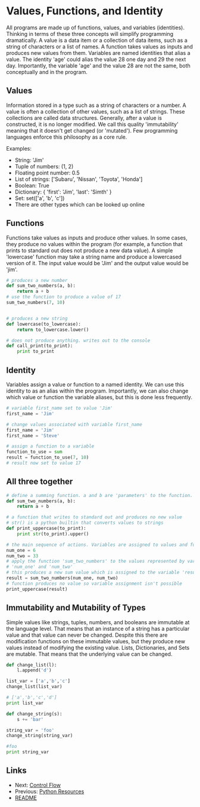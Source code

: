 Values, Functions, and Identity
===============================

All programs are made up of functions, values, and variables (identities). Thinking in terms of these three concepts will simplify programming dramatically. A value is a data item or a collection of data items, such as a string of characters or a list of names. A function takes values as inputs and produces new values from them. Variables are named identities that alias a value. The identity 'age' could alias the value 28 one day and 29 the next day. Importantly, the variable 'age' and the value 28 are not the same, both conceptually and in the program.

Values
------
Information stored in a type such as a string of characters or a number. A value is often a collection of other values, such as a list of strings. These collections are called data structures. Generally, after a value is constructed, it is no longer modified. We call this quality 'immutability' meaning that it doesn't get changed (or 'mutated'). Few programming languages enforce this philosophy as a core rule.

Examples:
* String: 'Jim'
* Tuple of numbers: (1, 2)
* Floating point number: 0.5
* List of strings: ['Subaru', 'Nissan', 'Toyota', 'Honda']
* Boolean: True
* Dictionary: { 'first': 'Jim', 'last': 'Simth' }
* Set: set(['a', 'b', 'c'])
* There are other types which can be looked up online

Functions
---------
Functions take values as inputs and produce other values. In some cases, they produce no values within the program (for example, a function that prints to standard out does not produce a new data value). A simple 'lowercase' function may take a string name and produce a lowercased version of it. The input value would be 'Jim' and the output value would be 'jim'. 

```python
# produces a new number
def sum_two_numbers(a, b):
    return a + b
# use the function to produce a value of 17
sum_two_numbers(7, 10)


# produces a new string
def lowercase(to_lowercase):
    return to_lowercase.lower()

# does not produce anything. writes out to the console
def call_print(to_print):
    print to_print
```

Identity
--------
Variables assign a value or function to a named identity. We can use this identity to as an alias within the program. Importantly, we can also change which value or function the variable aliases, but this is done less frequently.

```python
# variable first_name set to value 'Jim'
first_name = 'Jim'

# change values associated with variable first_name
first_name = 'Jim'
first_name = 'Steve'

# assign a function to a variable
function_to_use = sum
result = function_to_use(7, 10)
# result now set to value 17
```

All three together
------------------
```python
# define a summing function. a and b are 'parameters' to the function. They're like variables, but unlike other variables, they should never be reassigned
def sum_two_numbers(a, b):
    return a + b

# a function that writes to standard out and produces no new value
# str() is a python builtin that converts values to strings
def print_uppercase(to_print):
    print str(to_print).upper()

# the main sequence of actions. Variables are assigned to values and functions are executed
num_one = 6
num_two = 33
# apply the function 'sum_two_numbers' to the values represented by variables
# 'num_one' and 'num_two'
# this produces a new sum value which is assigned to the variable 'result'
result = sum_two_numbers(num_one, num_two)
# function produces no value so variable assignment isn't possible
print_uppercase(result)
```

Immutability and Mutability of Types
------------------------------------
Simple values like strings, tuples, numbers, and booleans are immutable at the language level. That means that an instance of a string has a particular value and that value can never be changed. Despite this there are modification functions on these immutable values, but they produce new values instead of modifying the existing value. Lists, Dictionaries, and Sets are mutable. That means that the underlying value can be changed.

```python
def change_list(l):
	l.append('d')

list_var = ['a','b','c']
change_list(list_var)

# ['a','b','c','d']
print list_var

def change_string(s):
	s += 'bar'

string_var = 'foo'
change_string(string_var)

#foo
print string_var
```

Links
-----
* Next: [Control Flow](control_flow.md)
* Previous: [Python Resources](python_resources.md)
* [README](README.md)
